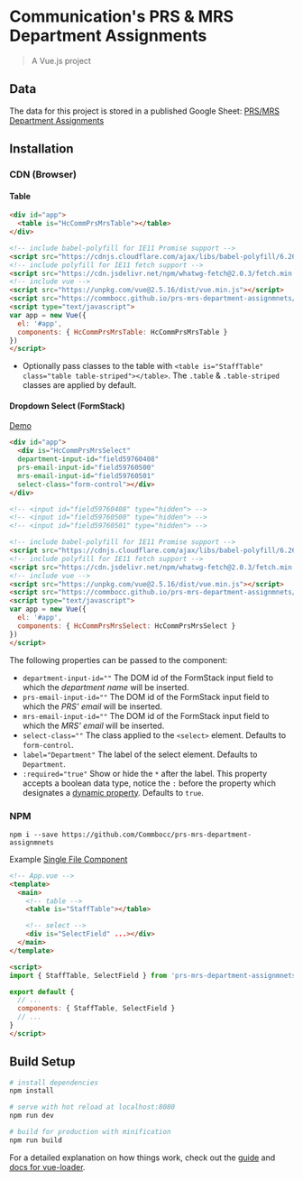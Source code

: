 #  Communication's PRS & MRS Department Assignments

> A Vue.js project

## Data

The data for this project is stored in a published Google Sheet: [PRS/MRS Department Assignments](https://docs.google.com/spreadsheets/d/1vditFfu7pnz0H2RJISkwEsyzyR6dErCPdea1jUu6YHk)

## Installation

### CDN (Browser)

#### Table

```html
<div id="app">
  <table is="HcCommPrsMrsTable"></table>
</div>

<!-- include babel-polyfill for IE11 Promise support -->
<script src="https://cdnjs.cloudflare.com/ajax/libs/babel-polyfill/6.26.0/polyfill.min.js"></script>
<!-- include polyfill for IE11 fetch support -->
<script src="https://cdn.jsdelivr.net/npm/whatwg-fetch@2.0.3/fetch.min.js"></script>
<!-- include vue -->
<script src="https://unpkg.com/vue@2.5.16/dist/vue.min.js"></script>
<script src="https://commbocc.github.io/prs-mrs-department-assignmnets/dist/table.var.js"></script>
<script type="text/javascript">
var app = new Vue({
  el: '#app',
  components: { HcCommPrsMrsTable: HcCommPrsMrsTable }
})
</script>
```

* Optionally pass classes to the table with `<table is="StaffTable" class="table table-striped"></table>`. The `.table` & `.table-striped` classes are applied by default.

#### Dropdown Select (FormStack)

[Demo](https://hcflgov.formstack.com/forms/section_maker)

```html
<div id="app">
  <div is="HcCommPrsMrsSelect"
  department-input-id="field59760408"
  prs-email-input-id="field59760500"
  mrs-email-input-id="field59760501"
  select-class="form-control"></div>
</div>

<!-- <input id="field59760408" type="hidden"> -->
<!-- <input id="field59760500" type="hidden"> -->
<!-- <input id="field59760501" type="hidden"> -->

<!-- include babel-polyfill for IE11 Promise support -->
<script src="https://cdnjs.cloudflare.com/ajax/libs/babel-polyfill/6.26.0/polyfill.min.js"></script>
<!-- include polyfill for IE11 fetch support -->
<script src="https://cdn.jsdelivr.net/npm/whatwg-fetch@2.0.3/fetch.min.js"></script>
<!-- include vue -->
<script src="https://unpkg.com/vue@2.5.16/dist/vue.min.js"></script>
<script src="https://commbocc.github.io/prs-mrs-department-assignmnets/dist/select.var.js"></script>
<script type="text/javascript">
var app = new Vue({
  el: '#app',
  components: { HcCommPrsMrsSelect: HcCommPrsMrsSelect }
})
</script>
```

The following properties can be passed to the component:

* `department-input-id=""` The DOM id of the FormStack input field to which the _department name_ will be inserted.
* `prs-email-input-id=""` The DOM id of the FormStack input field to which the _PRS' email_ will be inserted.
* `mrs-email-input-id=""` The DOM id of the FormStack input field to which the _MRS' email_ will be inserted.
* `select-class=""` The class applied to the `<select>` element. Defaults to `form-control`.
* `label="Department"` The label of the select element. Defaults to `Department`.
* `:required="true"` Show or hide the `*` after the label. This property accepts a boolean data type, notice the `:` before the property which designates a [dynamic property](https://vuejs.org/v2/guide/components.html#Dynamic-Props). Defaults to `true`.

### NPM

`npm i --save https://github.com/Commbocc/prs-mrs-department-assignmnets`

Example [Single File Component](https://vuejs.org/v2/guide/single-file-components.html)

```html
<!-- App.vue -->
<template>
  <main>
    <!-- table -->
    <table is="StaffTable"></table>

    <!-- select -->
    <div is="SelectField" ...></div>
  </main>
</template>

<script>
import { StaffTable, SelectField } from 'prs-mrs-department-assignmnets'

export default {
  // ...
  components: { StaffTable, SelectField }
  // ...
}
</script>
```

## Build Setup

``` bash
# install dependencies
npm install

# serve with hot reload at localhost:8080
npm run dev

# build for production with minification
npm run build
```

For a detailed explanation on how things work, check out the [guide](http://vuejs-templates.github.io/webpack/) and [docs for vue-loader](http://vuejs.github.io/vue-loader).
